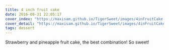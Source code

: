 ```yaml
---
title: 4 inch fruit cake
date: 2016-08-31 22:05:17
cover_index: "https://maxisam.github.io/TigerSweet/images/4inFruitCake.jpg"
cover_detail: "https://maxisam.github.io/TigerSweet/images/4inFruitCake.jpg"
tags: dessert
---
```


Strawberry and pineapple fruit cake, the best combination! So sweet!